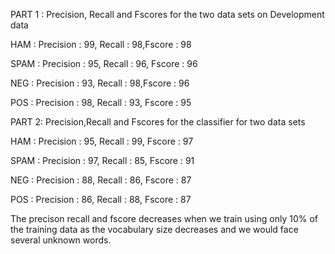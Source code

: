 PART 1 : Precision, Recall and Fscores for the two data sets on Development data 

HAM :
Precision : 99, Recall : 98,Fscore : 98

SPAM :
Precision : 95, Recall : 96, Fscore : 96

NEG :
Precision : 93, Recall : 98,Fscore : 96

POS :
Precision : 98, Recall : 93, Fscore : 95

PART 2: Precision,Recall and Fscores for the classifier for two data sets

HAM :
Precision : 95, Recall : 99, Fscore : 97

SPAM :
Precision : 97, Recall : 85, Fscore : 91

NEG :
Precision : 88, Recall : 86, Fscore : 87

POS :
Precision : 86, Recall : 88, Fscore : 87

The precison recall and fscore decreases when we train using only 10% of the 
training data as the vocabulary size decreases and we would face several unknown words.


